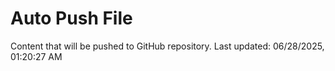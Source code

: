 # Auto Push File

Content that will be pushed to GitHub repository.
Last updated: 06/28/2025, 01:20:27 AM